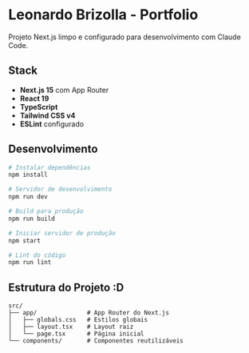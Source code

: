 # Leonardo Brizolla - Portfolio

Projeto Next.js limpo e configurado para desenvolvimento com Claude Code.

## Stack

- **Next.js 15** com App Router
- **React 19**
- **TypeScript**
- **Tailwind CSS v4**
- **ESLint** configurado

## Desenvolvimento

```bash
# Instalar dependências
npm install

# Servidor de desenvolvimento
npm run dev

# Build para produção
npm run build

# Iniciar servidor de produção
npm start

# Lint do código
npm run lint
```

## Estrutura do Projeto :D

```
src/
├── app/              # App Router do Next.js
│   ├── globals.css   # Estilos globais
│   ├── layout.tsx    # Layout raiz
│   └── page.tsx      # Página inicial
└── components/       # Componentes reutilizáveis
```
